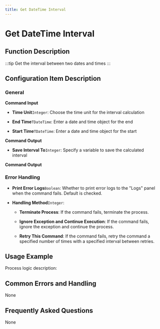 ```yaml
---
title: Get DateTime Interval
---
```


# Get DateTime Interval

## Function Description

:::tip 
Get the interval between two dates and times
:::

## Configuration Item Description

### General

**Command Input**

- **Time Unit**`Integer`: Choose the time unit for the interval calculation

- **End Time**`TDateTime`: Enter a date and time object for the end

- **Start Time**`TDateTime`: Enter a date and time object for the start


**Command Output**

- **Save Interval To**`Integer`: Specify a variable to save the calculated interval


**Command Output**

### Error Handling

- **Print Error Logs**`Boolean`: Whether to print error logs to the "Logs" panel when the command fails. Default is checked. 

- **Handling Method**`Integer`:

    - **Terminate Process**: If the command fails, terminate the process.

    - **Ignore Exception and Continue Execution**: If the command fails, ignore the exception and continue the process.

    - **Retry This Command**: If the command fails, retry the command a specified number of times with a specified interval between retries.

## Usage Example

Process logic description:

## Common Errors and Handling

None

## Frequently Asked Questions

None

